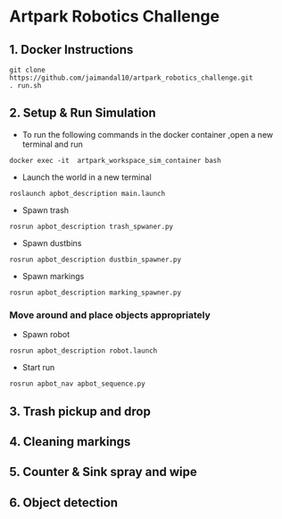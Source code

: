 # Artpark Robotics Challenge

## 1. Docker Instructions

```
git clone https://github.com/jaimandal10/artpark_robotics_challenge.git
. run.sh
```

## 2. Setup & Run Simulation
* To run the following commands in the docker container ,open a new terminal and run
```
docker exec -it  artpark_workspace_sim_container bash
```
* Launch the world in a new terminal
```
roslaunch apbot_description main.launch
```

* Spawn trash
```
rosrun apbot_description trash_spwaner.py
```

* Spawn dustbins
```
rosrun apbot_description dustbin_spawner.py
```

* Spawn markings
```
rosrun apbot_description marking_spawner.py
```

### Move around and place objects appropriately

* Spawn robot
```
rosrun apbot_description robot.launch
```

* Start run
```
rosrun apbot_nav apbot_sequence.py
```

## 3. Trash pickup and drop

## 4. Cleaning markings

## 5. Counter & Sink spray and wipe

## 6. Object detection
